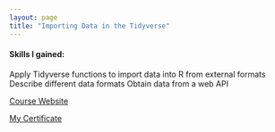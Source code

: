 ```yaml
---
layout: page
title: "Importing Data in the Tidyverse"
---
```


#### Skills I gained:
Apply Tidyverse functions to import data into R from external formats
Describe different data formats
Obtain data from a web API

[Course Website](https://www.coursera.org/learn/tidyverse-importing-data?specialization=tidyverse-data-science-r)

[My Certificate](https://www.coursera.org/account/accomplishments/certificate/5W4Y8FZTZ74F)
